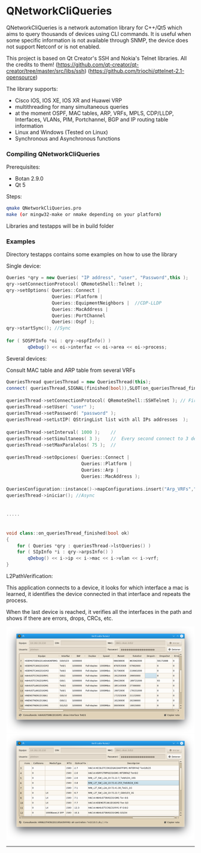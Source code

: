 QNetworkCliQueries
==========

QNetworkCliQueries is a network automation library for C++/Qt5 which aims to query thousands of devices using CLI commands. It is useful when some specific information is not available through SNMP, the device does not support Netconf or is not enabled.

This project is based on Qt Creator's SSH and Nokia's Telnet libraries.
All the credits to them! 
(https://github.com/qt-creator/qt-creator/tree/master/src/libs/ssh)
(https://github.com/triochi/qttelnet-2.1-opensource)

The library supports:
 
   * Cisco IOS, IOS XE, IOS XR and Huawei VRP
   * multithreading for many simultaneous queries
   * at the moment OSPF, MAC tables, ARP, VRFs, MPLS, CDP/LLDP, Interfaces, VLANs, PIM, Portchannel, BGP and IP routing table information
   * Linux and Windows (Tested on Linux)
   * Synchronous and Asynchronous functions

### Compiling QNetworkCliQueries

Prerequisites:

   * Botan 2.9.0
   * Qt 5

Steps:
```bash
qmake QNetworkCliQueries.pro
make (or mingw32-make or nmake depending on your platform)
```

Libraries and testapps will be in build folder

### Examples

Directory testapps contains some examples on how to use the library

Single device:

```cpp
Queries *qry = new Queries( "IP address", "user", "Password",this );
qry->setConnectionProtocol( QRemoteShell::Telnet );
qry->setOptions( Queries::Connect |
                 Queries::Platform |
                 Queries::EquipmentNeighbors |  //CDP-LLDP
                 Queries::MacAddress |
                 Queries::PortChannel
                 Queries::Ospf );    
qry->startSync(); //Sync

for ( SOSPFInfo *oi : qry->ospfInfo() )
        qDebug() << oi->interfaz << oi->area << oi->process;       
```

Several devices:

Consult MAC table and ARP table from several VRFs

```cpp
QueriesThread queriesThread = new QueriesThread(this);
connect( queriesThread,SIGNAL(finished(bool)),SLOT(on_queriesThread_finished(bool)));

queriesThread->setConnectionProtocol( QRemoteShell::SSHTelnet ); // First SSH if it fails try Telnet
queriesThread->setUser( "user" );
queriesThread->setPassword( "password" );        
queriesThread->setLstIP( QStringList list with all IPs addresses  );

queriesThread->setInterval( 1000 );    //
queriesThread->setSimultaneos( 3 );    //  Every second connect to 3 devices until there are 75 simultaneous connections
queriesThread->setMaxParalelos( 75 );  //
   
queriesThread->setOpciones( Queries::Connect | 
                            Queries::Platform |
                            Queries::Arp |
                            Queries::MacAddress ); 
                            
QueriesConfiguration::instance()->mapConfigurations.insert("Arp_VRFs","VRF1,VRF2,VRF3,VRF4,VRF5,VRF6");
queriesThread->iniciar(); //Async


.....


void class::on_queriesThread_finished(bool ok)
{
    for ( Queries *qry : queriesThread->lstQueries() )
	for ( SIpInfo *i : qry->arpsInfo() )
	    qDebug() << i->ip << i->mac << i->vlan << i->vrf;
}

```

L2PathVerification:

This application connects to a device, it looks for which interface a mac is learned, it identifies the device connected in that interface and repeats the process.

When the last device is reached, it verifies all the interfaces in the path and shows if there are errors, drops, CRCs, etc.

   ![alt tag](https://github.com/josedeleoncordon/QNetworkCliQueries/blob/master/images/L2PathVerification.png)
   ![alt tag](https://github.com/josedeleoncordon/QNetworkCliQueries/blob/master/images/L2PathVerification2.png)


---

